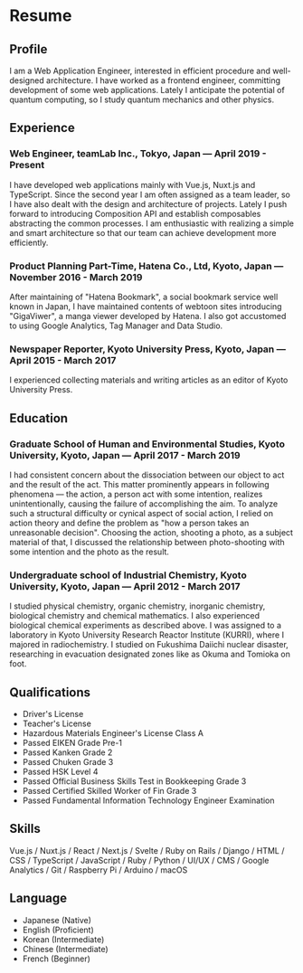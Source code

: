 # Resume

## Profile

I am a Web Application Engineer, interested in efficient procedure and well-designed architecture. I have worked as a frontend engineer, committing development of some web applications. Lately I anticipate the potential of quantum computing, so I study quantum mechanics and other physics.

## Experience

### Web Engineer, teamLab Inc., Tokyo, Japan — April 2019 - Present

I have developed web applications mainly with Vue.js, Nuxt.js and TypeScript. Since the second year I am often assigned as a team leader, so I have also dealt with the design and architecture of projects. Lately I push forward to introducing Composition API and establish composables abstracting the common processes. I am enthusiastic with realizing a simple and smart architecture so that our team can achieve development more efficiently.

### Product Planning Part-Time, Hatena Co., Ltd, Kyoto, Japan — November 2016 - March 2019

After maintaining of "Hatena Bookmark", a social bookmark service well known in Japan, I have maintained contents of webtoon sites introducing "GigaViwer", a manga viewer developed by Hatena. I also got accustomed to using Google Analytics, Tag Manager and Data Studio.

### Newspaper Reporter, Kyoto University Press, Kyoto, Japan — April 2015 - March 2017

I experienced collecting materials and writing articles as an editor of Kyoto University Press.

## Education

### Graduate School of Human and Environmental Studies, Kyoto University, Kyoto, Japan — April 2017 - March 2019

I had consistent concern about the dissociation between our object to act and the result of the act. This matter prominently appears in following phenomena — the action, a person act with some intention, realizes unintentionally, causing the failure of accomplishing the aim. To analyze such a structural difficulty or cynical aspect of social action, I relied on action theory and define the problem as "how a person takes an unreasonable decision". Choosing the action, shooting a photo, as a subject material of that, I discussed the relationship between photo-shooting with some intention and the photo as the result.

### Undergraduate school of Industrial Chemistry, Kyoto University, Kyoto, Japan — April 2012 - March 2017

I studied physical chemistry, organic chemistry, inorganic chemistry, biological chemistry and chemical mathematics. I also experienced biological chemical experiments as described above. I was assigned to a laboratory in Kyoto University Research Reactor Institute (KURRI), where I majored in radiochemistry. I studied on Fukushima Daiichi nuclear disaster, researching in evacuation designated zones like as Okuma and Tomioka on foot.

## Qualifications

- Driver's License
- Teacher's License
- Hazardous Materials Engineer's License Class A
- Passed EIKEN Grade Pre-1
- Passed Kanken Grade 2
- Passed Chuken Grade 3
- Passed HSK Level 4
- Passed Official Business Skills Test in Bookkeeping Grade 3
- Passed Certified Skilled Worker of Fin Grade 3
- Passed Fundamental Information Technology Engineer Examination

## Skills

Vue.js / Nuxt.js / React / Next.js / Svelte / Ruby on Rails / Django / HTML / CSS / TypeScript / JavaScript / Ruby / Python / UI/UX / CMS / Google Analytics / Git / Raspberry Pi / Arduino / macOS

## Language

- Japanese (Native)
- English (Proficient)
- Korean (Intermediate)
- Chinese (Intermediate)
- French (Beginner)
